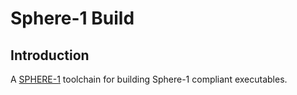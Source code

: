 # Sphere-1 Build



## Introduction

A [SPHERE-1](https://sphere.computer) toolchain for building Sphere-1 compliant executables.

